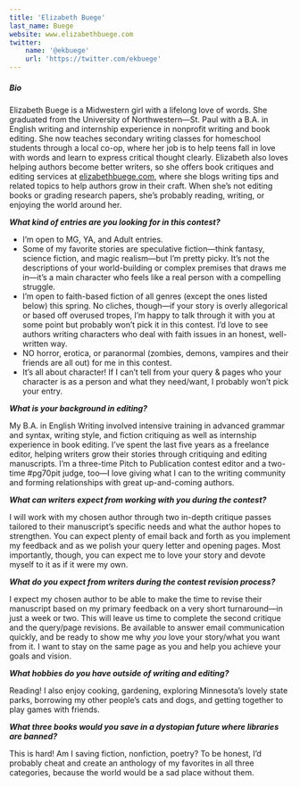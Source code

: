 ```yaml
---
title: 'Elizabeth Buege'
last_name: Buege
website: www.elizabethbuege.com
twitter:
    name: '@ekbuege'
    url: 'https://twitter.com/ekbuege'
---
```


##### Bio

Elizabeth Buege is a Midwestern girl with a lifelong love of words. She graduated from the University of Northwestern—St. Paul with a B.A. in English writing and internship experience in nonprofit writing and book editing. She now teaches secondary writing classes for homeschool students through a local co-op, where her job is to help teens fall in love with words and learn to express critical thought clearly. Elizabeth also loves helping authors become better writers, so she offers book critiques and editing services at [elizabethbuege.com](www.elizabethbuege.com?target=_blank), where she blogs writing tips and related topics to help authors grow in their craft. When she’s not editing books or grading research papers, she’s probably reading, writing, or enjoying the world around her.

***What kind of entries are you looking for in this contest?***

 * I’m open to MG, YA, and Adult entries. 
 * Some of my favorite stories are speculative fiction—think fantasy, science fiction, and magic realism—but I’m pretty picky. It’s not the descriptions of your world-building or complex premises that draws me in—it’s a main character who feels like a real person with a compelling struggle. 
 * I’m open to faith-based fiction of all genres (except the ones listed below) this spring. No cliches, though—if your story is overly allegorical or based off overused tropes, I’m happy to talk through it with you at some point but probably won’t pick it in this contest. I’d love to see authors writing characters who deal with faith issues in an honest, well-written way.
 * NO horror, erotica, or paranormal (zombies, demons, vampires and their friends are all out) for me in this contest. 
 * It’s all about character! If I can’t tell from your query & pages who your character is as a person and what they need/want, I probably won’t pick your entry. 


***What is your background in editing?***

My B.A. in English Writing involved intensive training in advanced grammar and syntax, writing style, and fiction critiquing as well as internship experience in book editing. I’ve spent the last five years as a freelance editor, helping writers grow their stories through critiquing and editing manuscripts. I’m a three-time Pitch to Publication contest editor and a two-time #pg70pit judge, too—I love giving what I can to the writing community and forming relationships with great up-and-coming authors.

***What can writers expect from working with you during the contest?***

I will work with my chosen author through two in-depth critique passes tailored to their manuscript’s specific needs and what the author hopes to strengthen. You can expect plenty of email back and forth as you implement my feedback and as we polish your query letter and opening pages. Most importantly, though, you can expect me to love your story and devote myself to it as if it were my own.

***What do you expect from writers during the contest revision process?***

I expect my chosen author to be able to make the time to revise their manuscript based on my primary feedback on a very short turnaround—in just a week or two. This will leave us time to complete the second critique and the query/page revisions. Be available to answer email communication quickly, and be ready to show me why _you_ love your story/what you want from it. I want to stay on the same page as you and help you achieve your goals and vision.

***What hobbies do you have outside of writing and editing?***

Reading! I also enjoy cooking, gardening, exploring Minnesota’s lovely state parks, borrowing my other people’s cats and dogs, and getting together to play games with friends.

***What three books would you save in a dystopian future where libraries are banned?***

This is hard! Am I saving fiction, nonfiction, poetry? To be honest, I’d probably cheat and create an anthology of my favorites in all three categories, because the world would be a sad place without them. 